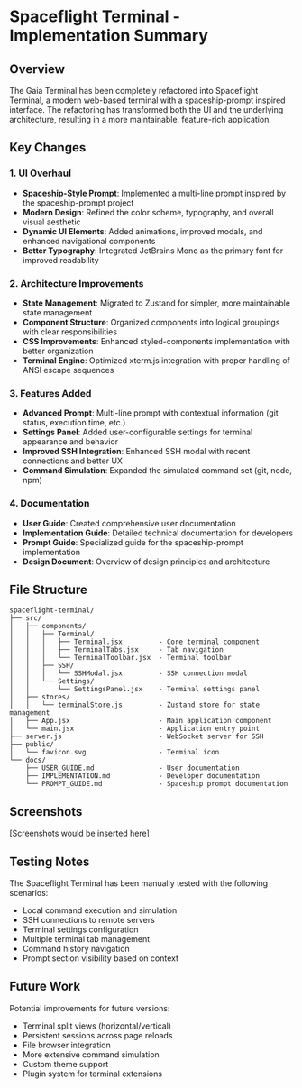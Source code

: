 # Spaceflight Terminal - Implementation Summary

## Overview

The Gaia Terminal has been completely refactored into Spaceflight Terminal, a modern web-based terminal with a spaceship-prompt inspired interface. The refactoring has transformed both the UI and the underlying architecture, resulting in a more maintainable, feature-rich application.

## Key Changes

### 1. UI Overhaul
- **Spaceship-Style Prompt**: Implemented a multi-line prompt inspired by the spaceship-prompt project
- **Modern Design**: Refined the color scheme, typography, and overall visual aesthetic
- **Dynamic UI Elements**: Added animations, improved modals, and enhanced navigational components
- **Better Typography**: Integrated JetBrains Mono as the primary font for improved readability

### 2. Architecture Improvements
- **State Management**: Migrated to Zustand for simpler, more maintainable state management
- **Component Structure**: Organized components into logical groupings with clear responsibilities
- **CSS Improvements**: Enhanced styled-components implementation with better organization
- **Terminal Engine**: Optimized xterm.js integration with proper handling of ANSI escape sequences

### 3. Features Added
- **Advanced Prompt**: Multi-line prompt with contextual information (git status, execution time, etc.)
- **Settings Panel**: Added user-configurable settings for terminal appearance and behavior
- **Improved SSH Integration**: Enhanced SSH modal with recent connections and better UX
- **Command Simulation**: Expanded the simulated command set (git, node, npm)

### 4. Documentation
- **User Guide**: Created comprehensive user documentation
- **Implementation Guide**: Detailed technical documentation for developers
- **Prompt Guide**: Specialized guide for the spaceship-prompt implementation
- **Design Document**: Overview of design principles and architecture

## File Structure

```
spaceflight-terminal/
├── src/
│   ├── components/
│   │   ├── Terminal/
│   │   │   ├── Terminal.jsx         - Core terminal component
│   │   │   ├── TerminalTabs.jsx     - Tab navigation 
│   │   │   └── TerminalToolbar.jsx  - Terminal toolbar
│   │   ├── SSH/
│   │   │   └── SSHModal.jsx         - SSH connection modal
│   │   └── Settings/
│   │       └── SettingsPanel.jsx    - Terminal settings panel
│   ├── stores/
│   │   └── terminalStore.js         - Zustand store for state management
│   ├── App.jsx                      - Main application component
│   └── main.jsx                     - Application entry point
├── server.js                        - WebSocket server for SSH
├── public/
│   └── favicon.svg                  - Terminal icon
└── docs/
    ├── USER_GUIDE.md                - User documentation
    ├── IMPLEMENTATION.md            - Developer documentation
    └── PROMPT_GUIDE.md              - Spaceship prompt documentation
```

## Screenshots

[Screenshots would be inserted here]

## Testing Notes

The Spaceflight Terminal has been manually tested with the following scenarios:
- Local command execution and simulation
- SSH connections to remote servers
- Terminal settings configuration
- Multiple terminal tab management
- Command history navigation
- Prompt section visibility based on context

## Future Work

Potential improvements for future versions:
- Terminal split views (horizontal/vertical)
- Persistent sessions across page reloads  
- File browser integration
- More extensive command simulation
- Custom theme support
- Plugin system for terminal extensions